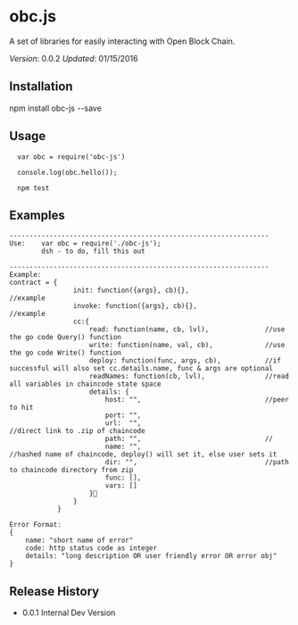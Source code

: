 obc.js
=========

A set of libraries for easily interacting with Open Block Chain.

*Version*: 0.0.2
*Updated*: 01/15/2016

## Installation

  npm install obc-js --save


## Usage

```
  var obc = require('obc-js')
  
  console.log(obc.hello());

  npm test
```


## Examples

	-----------------------------------------------------------------
	Use:	var obc = require('./obc-js');
			dsh - to do, fill this out
			
	-----------------------------------------------------------------
	Example:
	contract = {
					init: function({args}, cb){},					//example
					invoke: function({args}, cb){},					//example
					cc:{
						read: function(name, cb, lvl),				//use the go code Query() function
						write: function(name, val, cb),				//use the go code Write() function
						deploy: function(func, args, cb),			//if successful will also set cc.details.name, func & args are optional
						readNames: function(cb, lvl),				//read all variables in chaincode state space
						details: {
							host: "",								//peer to hit
							port: "",
							url:  "",								//direct link to .zip of chaincode
							path: "",								//
							name: "",								//hashed name of chaincode, deploy() will set it, else user sets it
							dir: "",								//path to chaincode directory from zip
							func: [],
							vars: []
						}
					}
				}
				
	Error Format:
	{
		name: "short name of error" 
		code: http status code as integer
		details: "long description OR user friendly error OR error obj"
	}

## Release History

* 0.0.1 Internal Dev Version